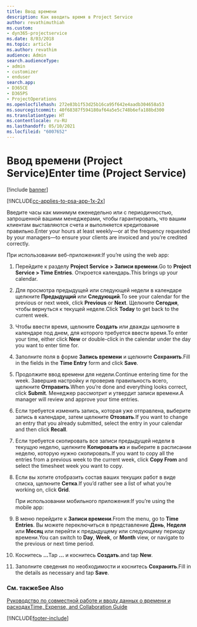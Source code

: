 ```yaml
---
title: Ввод времени
description: Как вводить время в Project Service
author: revathimuthiah
ms.custom:
- dyn365-projectservice
ms.date: 8/03/2018
ms.topic: article
ms.author: revathim
audience: Admin
search.audienceType:
- admin
- customizer
- enduser
search.app:
- D365CE
- D365PS
- ProjectOperations
ms.openlocfilehash: 272e83b1f53d25b16ca95f642e4aadb304658a53
ms.sourcegitcommit: 40f68387f594180af64a5e5c748b6efa188bd300
ms.translationtype: HT
ms.contentlocale: ru-RU
ms.lasthandoff: 05/10/2021
ms.locfileid: "6007652"
---
```

# <a name="enter-time-project-service"></a><span data-ttu-id="661bf-103">Ввод времени (Project Service)</span><span class="sxs-lookup"><span data-stu-id="661bf-103">Enter time (Project Service)</span></span>

[!include [banner](../includes/psa-now-project-operations.md)]

[!INCLUDE[cc-applies-to-psa-app-1x-2x](../includes/cc-applies-to-psa-app-1x-2x.md)]

<span data-ttu-id="661bf-104">Введите часы как минимум еженедельно или с периодичностью, запрошенной вашими менеджерами, чтобы гарантировать, что вашим клиентам выставляются счета и выполняется кредитование правильно.</span><span class="sxs-lookup"><span data-stu-id="661bf-104">Enter your hours at least weekly—or at the frequency requested by your managers—to ensure your clients are invoiced and you’re credited correctly.</span></span>  
  
 <span data-ttu-id="661bf-105">При использовании веб-приложения:</span><span class="sxs-lookup"><span data-stu-id="661bf-105">If you’re using the web app:</span></span>  
  
1. <span data-ttu-id="661bf-106">Перейдите к разделу **Project Service > Записи времени**.</span><span class="sxs-lookup"><span data-stu-id="661bf-106">Go to **Project Service > Time Entries**.</span></span> <span data-ttu-id="661bf-107">Откроется календарь.</span><span class="sxs-lookup"><span data-stu-id="661bf-107">This brings up your calendar.</span></span>  
  
2. <span data-ttu-id="661bf-108">Для просмотра предыдущей или следующей недели в календаре щелкните **Предыдущий** или **Следующий**.</span><span class="sxs-lookup"><span data-stu-id="661bf-108">To see your calendar for the previous or next week, click **Previous** or **Next**.</span></span> <span data-ttu-id="661bf-109">Щелкните **Сегодня**, чтобы вернуться к текущей неделе.</span><span class="sxs-lookup"><span data-stu-id="661bf-109">Click **Today** to get back to the current week.</span></span>  
  
3. <span data-ttu-id="661bf-110">Чтобы ввести время, щелкните **Создать** или дважды щелкните в календаре под днем, для которого требуется ввести время.</span><span class="sxs-lookup"><span data-stu-id="661bf-110">To enter your time, either click **New** or double-click in the calendar under the day you want to enter time for.</span></span>  
  
4. <span data-ttu-id="661bf-111">Заполните поля в форме **Запись времени** и щелкните **Сохранить**.</span><span class="sxs-lookup"><span data-stu-id="661bf-111">Fill in the fields in the **Time Entry** form and click **Save**.</span></span>  
  
5. <span data-ttu-id="661bf-112">Продолжите ввод времени для недели.</span><span class="sxs-lookup"><span data-stu-id="661bf-112">Continue entering time for the week.</span></span> <span data-ttu-id="661bf-113">Завершив настройку и проверив правильность всего, щелкните **Отправить**.</span><span class="sxs-lookup"><span data-stu-id="661bf-113">When you’re done and everything looks correct, click **Submit**.</span></span> <span data-ttu-id="661bf-114">Менеджер рассмотрит и утвердит записи времени.</span><span class="sxs-lookup"><span data-stu-id="661bf-114">A manager will review and approve your time entries.</span></span>  
  
6. <span data-ttu-id="661bf-115">Если требуется изменить запись, которая уже отправлена, выберите запись в календаре, затем щелкните **Отозвать**.</span><span class="sxs-lookup"><span data-stu-id="661bf-115">If you want to change an entry that you already submitted, select the entry in your calendar and then click **Recall**.</span></span>  
  
7. <span data-ttu-id="661bf-116">Если требуется скопировать все записи предыдущей недели в текущую неделю, щелкните **Копировать из** и выберите в расписании неделю, которую нужно скопировать.</span><span class="sxs-lookup"><span data-stu-id="661bf-116">If you want to copy all the entries from a previous week to the current week, click **Copy From** and select the timesheet week you want to copy.</span></span>  
  
8. <span data-ttu-id="661bf-117">Если вы хотите отобразить состав ваших текущих работ в виде списка, щелкните **Сетка**.</span><span class="sxs-lookup"><span data-stu-id="661bf-117">If you’d rather see a list of what you’re working on, click **Grid**.</span></span>  
  
   <span data-ttu-id="661bf-118">При использовании мобильного приложения:</span><span class="sxs-lookup"><span data-stu-id="661bf-118">If you’re using the mobile app:</span></span>  
  
9. <span data-ttu-id="661bf-119">В меню перейдите к **Записи времени**.</span><span class="sxs-lookup"><span data-stu-id="661bf-119">From the menu, go to **Time Entries**.</span></span>     <span data-ttu-id="661bf-120">Вы можете переключиться в представление **День**, **Неделя** или **Месяц** или перейти к предыдущему или следующему периоду времени.</span><span class="sxs-lookup"><span data-stu-id="661bf-120">You can switch to **Day**, **Week**, or **Month** view, or navigate to the previous or next time period.</span></span>  
  
10. <span data-ttu-id="661bf-121">Коснитесь **…**</span><span class="sxs-lookup"><span data-stu-id="661bf-121">Tap **…**</span></span> <span data-ttu-id="661bf-122">и коснитесь **Создать**.</span><span class="sxs-lookup"><span data-stu-id="661bf-122">and tap **New**.</span></span>  
  
11. <span data-ttu-id="661bf-123">Заполните сведения по необходимости и коснитесь **Сохранить**.</span><span class="sxs-lookup"><span data-stu-id="661bf-123">Fill in the details as necessary and tap **Save**.</span></span>  
  
### <a name="see-also"></a><span data-ttu-id="661bf-124">См. также</span><span class="sxs-lookup"><span data-stu-id="661bf-124">See Also</span></span>  
 [<span data-ttu-id="661bf-125">Руководство по совместной работе и вводу данных о времени и расходах</span><span class="sxs-lookup"><span data-stu-id="661bf-125">Time, Expense, and Collaboration Guide</span></span>](../psa/time-expense-collaboration-guide.md)


[!INCLUDE[footer-include](../includes/footer-banner.md)]